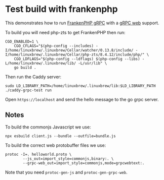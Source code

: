 # Test build with frankenphp

This demonstrates how to run [FrankenPHP gRPC](https://github.com/dunglas/frankenphp-grpc) with a [gRPC web](https://github.com/grpc/grpc/blob/master/doc/PROTOCOL-WEB.md) support.

To build you will need php-zts to get FrankenPHP then run:

```console
CGO_ENABLED=1 \
    CGO_CFLAGS="$(php-config --includes) -I/home/linuxbrew/.linuxbrew/Cellar/watcher/0.13.8/include/ -I/home/linuxbrew/.linuxbrew/Cellar/php-zts/8.4.12/include/php/" \
    CGO_LDFLAGS="$(php-config --ldflags) $(php-config --libs) -L/home/linuxbrew/.linuxbrew/lib/ -L/usr/lib" \
    go build .
```

Then run the Caddy server:

```console
sudo LD_LIBRARY_PATH=/home/linuxbrew/.linuxbrew/lib:$LD_LIBRARY_PATH ./caddy-grpc-test run
```

Open `https://localhost` and send the hello message to the go grpc server.

## Notes

To build the commonjs Javascript we use:

```console
npx esbuild client.js --bundle --outfile=bundle.js
```

To build the correct web protobuffer files we use:

```console
protoc -I=. helloworld.proto \
        --js_out=import_style=commonjs,binary:. \
        --grpc-web_out=import_style=commonjs,mode=grpcwebtext:.
```

Note that you need `protoc-gen-js` and `protoc-gen-grpc-web`.

